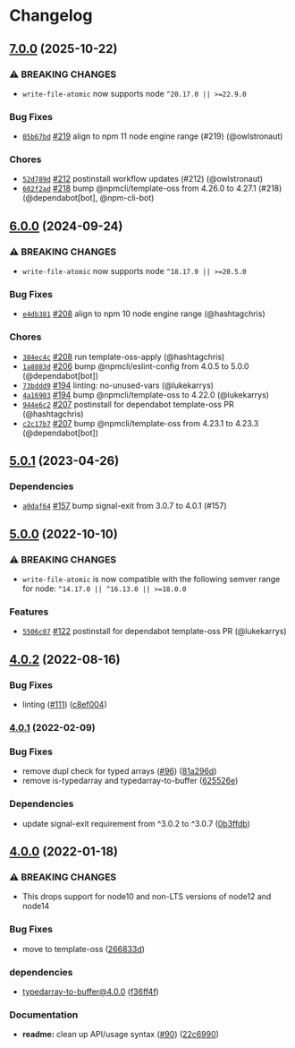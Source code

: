 # Changelog

## [7.0.0](https://github.com/npm/write-file-atomic/compare/v6.0.0...v7.0.0) (2025-10-22)
### ⚠️ BREAKING CHANGES
* `write-file-atomic` now supports node `^20.17.0 || >=22.9.0`
### Bug Fixes
* [`05b67bd`](https://github.com/npm/write-file-atomic/commit/05b67bd54e8c7966619bd07a0d2eaca81261e034) [#219](https://github.com/npm/write-file-atomic/pull/219) align to npm 11 node engine range (#219) (@owlstronaut)
### Chores
* [`52d789d`](https://github.com/npm/write-file-atomic/commit/52d789d21905b83bcb3b93c7cd2750cdc82becc6) [#212](https://github.com/npm/write-file-atomic/pull/212) postinstall workflow updates (#212) (@owlstronaut)
* [`602f2ad`](https://github.com/npm/write-file-atomic/commit/602f2ad71ce4e08357286aa06a2619ce1746f12b) [#218](https://github.com/npm/write-file-atomic/pull/218) bump @npmcli/template-oss from 4.26.0 to 4.27.1 (#218) (@dependabot[bot], @npm-cli-bot)

## [6.0.0](https://github.com/npm/write-file-atomic/compare/v5.0.1...v6.0.0) (2024-09-24)
### ⚠️ BREAKING CHANGES
* `write-file-atomic` now supports node `^18.17.0 || >=20.5.0`
### Bug Fixes
* [`e4db381`](https://github.com/npm/write-file-atomic/commit/e4db381db11ad66e2eba47a801b5fe279923057f) [#208](https://github.com/npm/write-file-atomic/pull/208) align to npm 10 node engine range (@hashtagchris)
### Chores
* [`384ec4c`](https://github.com/npm/write-file-atomic/commit/384ec4c4008cf66b9863999c7b4e0554109968bc) [#208](https://github.com/npm/write-file-atomic/pull/208) run template-oss-apply (@hashtagchris)
* [`1a8883d`](https://github.com/npm/write-file-atomic/commit/1a8883d94a97bef3addf7d77300720f3aacfabbe) [#206](https://github.com/npm/write-file-atomic/pull/206) bump @npmcli/eslint-config from 4.0.5 to 5.0.0 (@dependabot[bot])
* [`73bddd9`](https://github.com/npm/write-file-atomic/commit/73bddd9db182f7a9ec1475a311c57844b4b3f05f) [#194](https://github.com/npm/write-file-atomic/pull/194) linting: no-unused-vars (@lukekarrys)
* [`4a16903`](https://github.com/npm/write-file-atomic/commit/4a169033af04227a898ac14cd90b3358a8d4d37e) [#194](https://github.com/npm/write-file-atomic/pull/194) bump @npmcli/template-oss to 4.22.0 (@lukekarrys)
* [`944e6c2`](https://github.com/npm/write-file-atomic/commit/944e6c2e9d01389514b540e4effa4cc1d786510a) [#207](https://github.com/npm/write-file-atomic/pull/207) postinstall for dependabot template-oss PR (@hashtagchris)
* [`c2c17b7`](https://github.com/npm/write-file-atomic/commit/c2c17b7a9297215cde6bb3c80691563193b986d3) [#207](https://github.com/npm/write-file-atomic/pull/207) bump @npmcli/template-oss from 4.23.1 to 4.23.3 (@dependabot[bot])

## [5.0.1](https://github.com/npm/write-file-atomic/compare/v5.0.0...v5.0.1) (2023-04-26)

### Dependencies

* [`a0daf64`](https://github.com/npm/write-file-atomic/commit/a0daf642b441f3026de36f8d10dae24e46b34f01) [#157](https://github.com/npm/write-file-atomic/pull/157) bump signal-exit from 3.0.7 to 4.0.1 (#157)

## [5.0.0](https://github.com/npm/write-file-atomic/compare/v4.0.2...v5.0.0) (2022-10-10)

### ⚠️ BREAKING CHANGES

* `write-file-atomic` is now compatible with the following semver range for node: `^14.17.0 || ^16.13.0 || >=18.0.0`

### Features

* [`5506c07`](https://github.com/npm/write-file-atomic/commit/5506c076c0421ef2e4ddfc4ee5ed2be5adc809e7) [#122](https://github.com/npm/write-file-atomic/pull/122) postinstall for dependabot template-oss PR (@lukekarrys)

## [4.0.2](https://github.com/npm/write-file-atomic/compare/v4.0.1...v4.0.2) (2022-08-16)


### Bug Fixes

* linting ([#111](https://github.com/npm/write-file-atomic/issues/111)) ([c8ef004](https://github.com/npm/write-file-atomic/commit/c8ef00406ff21056adae06a9b8186d37031d8a95))

### [4.0.1](https://www.github.com/npm/write-file-atomic/compare/v4.0.0...v4.0.1) (2022-02-09)


### Bug Fixes

* remove dupl check for typed arrays ([#96](https://www.github.com/npm/write-file-atomic/issues/96)) ([81a296d](https://www.github.com/npm/write-file-atomic/commit/81a296df8cbed750bc8b41d2b0d725a6a16361f7))
* remove is-typedarray and typedarray-to-buffer ([625526e](https://www.github.com/npm/write-file-atomic/commit/625526e1f190d2599a267839e995b768cf3f69b6))


### Dependencies

* update signal-exit requirement from ^3.0.2 to ^3.0.7 ([0b3ffdb](https://www.github.com/npm/write-file-atomic/commit/0b3ffdb4534b254ac5de8acf02e5b4591e2d92b4))

## [4.0.0](https://www.github.com/npm/write-file-atomic/compare/v3.0.3...v4.0.0) (2022-01-18)


### ⚠ BREAKING CHANGES

* This drops support for node10 and non-LTS versions of node12 and node14

### Bug Fixes

* move to template-oss ([266833d](https://www.github.com/npm/write-file-atomic/commit/266833d868b7626227d25dfbfa694798770bc811))


### dependencies

* typedarray-to-buffer@4.0.0 ([f36ff4f](https://www.github.com/npm/write-file-atomic/commit/f36ff4f5bc21178885f53768268fd9d8b0ba0729))


### Documentation

* **readme:** clean up API/usage syntax ([#90](https://www.github.com/npm/write-file-atomic/issues/90)) ([22c6990](https://www.github.com/npm/write-file-atomic/commit/22c6990a4ce08ddb3cd7e18837997c0acd81daac))
